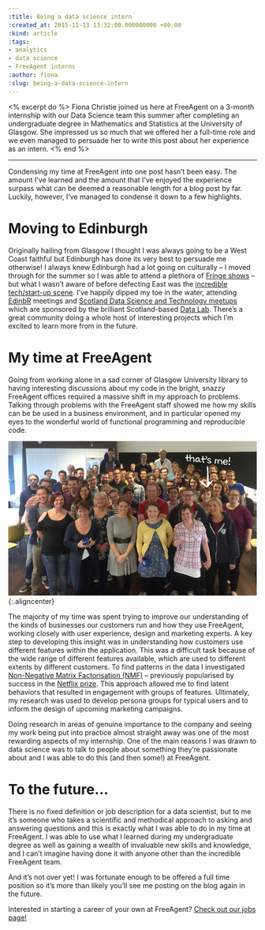 ```yaml
---
:title: Being a data science intern
:created_at: 2015-11-13 13:32:00.000000000 +00:00
:kind: article
:tags:
- analytics
- data science
- FreeAgent interns
:author: fiona
:slug: being-a-data-science-intern
---
```


<% excerpt do %>
Fiona Christie joined us here at FreeAgent on a 3-month internship with
our Data Science team this summer after completing an undergraduate degree in
Mathematics and Statistics at the University of Glasgow. She impressed us so
much that we offered her a full-time role and we even managed to persuade her
to write this post about her experience as an intern.
<% end %>

<hr>

Condensing my time at FreeAgent into one post hasn’t been easy.
The amount I’ve learned and the amount that I’ve enjoyed the experience surpass
what can be deemed a reasonable length for a blog post by far.
Luckily, however, I’ve managed to condense it down to a few highlights.

# Moving to Edinburgh

Originally hailing from Glasgow I thought I was always going to be a West Coast
faithful but Edinburgh has done its very best to persuade me otherwise!
I always knew Edinburgh had a lot going on culturally – I moved through for the
summer so I was able to attend a plethora of [Fringe shows](https://www.edfringe.com/)
 – but what I wasn’t aware of before defecting East was the [incredible tech/start-up scene](http://www.freeagent.com/central/is-edinburgh-the-place-for-your-next-tech-job).
I’ve happily dipped my toe in the water, attending [EdinbR](http://edinbr.org/)
meetings and [Scotland Data Science and Technology meetups](http://www.meetup.com/Scotland-Data-Science-Technology-Meetup/)
which are sponsored by the brilliant Scotland-based [Data Lab](http://www.thedatalab.com/).
There’s a great community doing a whole host of interesting projects which
I’m excited to learn more from in the future.

# My time at FreeAgent

Going from working alone in a sad corner of Glasgow University library to
having interesting discussions about my code in the bright, snazzy FreeAgent
offices required a massive shift in my approach to problems. Talking through
problems with the FreeAgent staff showed me how my skills can be be used in
a business environment, and in particular opened my eyes to the wonderful
world of functional programming and reproducible code.

![](/assets/images/2015/08-data-science-internship/hackdays.jpg){:.aligncenter}

The majority of my time was spent trying to improve our understanding of the
kinds of businesses our customers run and how they use FreeAgent, working closely
with user experience, design and marketing experts. A key step to developing
this insight was in understanding how customers use different features within
the application. This was a difficult task because of the wide range of
different features available, which are used to different extents by
different customers.  To find patterns in the data I investigated
[Non-Negative Matrix Factorisation (NMF)](http://www.nature.com/nature/journal/v401/n6755/abs/401788a0.html)
 – previously popularised by success in the [Netflix prize](http://www2.research.att.com/~volinsky/papers/ieeecomputer.pdf).
This approach allowed me to find latent behaviors that resulted in engagement
with groups of features. Ultimately, my research was used to develop persona
groups for typical users and to inform the design of upcoming marketing campaigns.

Doing research in areas of genuine importance to the company and seeing my work
being put into practice almost straight away was one of the most rewarding aspects
of my internship. One of the main reasons I was drawn to data science was to
talk to people about something they’re passionate about and I was able to do this
(and then some!) at FreeAgent.

# To the future...

There is no fixed definition or job description for a data scientist,
but to me it’s someone who takes a scientific and methodical approach to
asking and answering questions and this is exactly what I was able to do
in my time at FreeAgent. I was able to use what I learned during my undergraduate
degree as well as gaining a wealth of invaluable new skills and knowledge,
and I can’t imagine having done it with anyone other than the incredible
FreeAgent team.

And it’s not over yet! I was fortunate enough to be offered a full time position so it’s more than likely you’ll see me posting on the blog again in the future.

Interested in starting a career of your own at FreeAgent?
[Check out our jobs page!](http://www.freeagent.com/company/jobs)
